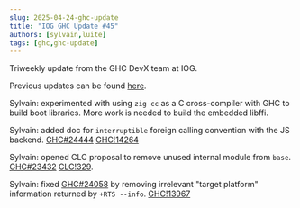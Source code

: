 ```yaml
---
slug: 2025-04-24-ghc-update
title: "IOG GHC Update #45"
authors: [sylvain,luite]
tags: [ghc,ghc-update]
---
```


Triweekly update from the GHC DevX team at IOG.

<!-- truncate -->

Previous updates can be found [here](https://engineering.iog.io/tags/ghc-update).

Sylvain: experimented with using `zig cc` as a C cross-compiler with GHC to build boot libraries. More work is needed to build the embedded libffi.

Sylvain: added doc for `interruptible` foreign calling convention with the JS backend. [GHC#24444](https://gitlab.haskell.org/ghc/ghc/-/issues/24444) [GHC!14264](https://gitlab.haskell.org/ghc/ghc/-/merge_requests/14264)

Sylvain: opened CLC proposal to remove unused internal module from `base`. [GHC#23432](https://gitlab.haskell.org/ghc/ghc/-/issues/23432) [CLC!329](https://github.com/haskell/core-libraries-committee/issues/329).

Sylvain: fixed [GHC#24058](https://gitlab.haskell.org/ghc/ghc/-/issues/24058) by removing irrelevant "target platform" information returned by `+RTS --info`. [GHC!13967](https://gitlab.haskell.org/ghc/ghc/-/merge_requests/13967)
